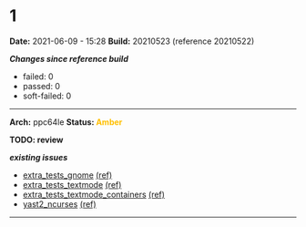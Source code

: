 # 1


**Date:** 2021-06-09 - 15:28
**Build:** 20210523 (reference 20210522)

***Changes since reference build***

* failed: 0
* passed: 0
* soft-failed: 0


---

**Arch:** ppc64le
**Status: <span style="color: #FFBF00;">Amber</span>**

**TODO: review**

***existing issues***

* [extra_tests_gnome](https://openqa.opensuse.org/tests/1757237 "Failed modules: multi_users_dm") [(ref)](https://openqa.opensuse.org/tests/1754112 "Previous test")
* [extra_tests_textmode](https://openqa.opensuse.org/tests/1755520 "Failed modules: openssl_alpn") [(ref)](https://openqa.opensuse.org/tests/1754113 "Previous test")
* [extra_tests_textmode_containers](https://openqa.opensuse.org/tests/1755538 "Failed modules: buildah_podman") [(ref)](https://openqa.opensuse.org/tests/1754131 "Previous test")
* [yast2_ncurses](https://openqa.opensuse.org/tests/1757238 "Failed modules: yast2_ftp, dhcp_no") [(ref)](https://openqa.opensuse.org/tests/1754153 "Previous test")



---
